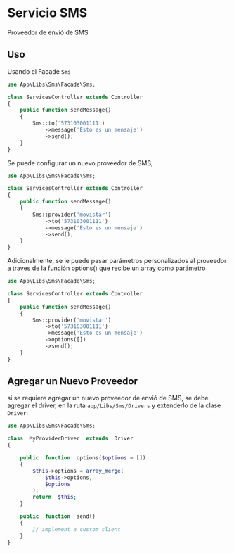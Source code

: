   

# Servicio SMS 
Proveedor de envió de SMS
## Uso
Usando el Facade `Sms`
```php
use App\Libs\Sms\Facade\Sms;

class ServicesController extends Controller 
{
	public function sendMessage()
	{
		Sms::to('573103001111')
			->message('Esto es un mensaje')
			->send();
	}
}
```
Se puede configurar un nuevo proveedor de SMS,
```php
use App\Libs\Sms\Facade\Sms;

class ServicesController extends Controller 
{
	public function sendMessage()
	{
		Sms::provider('movistar')
			->to('573103001111')
			->message('Esto es un mensaje')
			->send();
	}
}
```

Adicionalmente, se le puede pasar parámetros personalizados al proveedor a traves de la función options() que recibe un array como parámetro
```php
use App\Libs\Sms\Facade\Sms;

class ServicesController extends Controller 
{
	public function sendMessage()
	{
		Sms::provider('movistar')
			->to('573103001111')
			->message('Esto es un mensaje')
			->options([])
			->send();
	}
}
```

## Agregar un Nuevo Proveedor
si se requiere agregar un nuevo proveedor de envió de SMS, se debe agregar el driver, en la ruta `app/Libs/Sms/Drivers` y extenderlo de la clase `Driver`:

```php
use App\Libs\Sms\Facade\Sms;

class  MyProviderDriver  extends  Driver
{

	public  function  options($options = [])
	{
		$this->options = array_merge(
			$this->options,
			$options
		);
		return  $this;
	}

	public  function  send()
	{
		// implement a custom client	
	}
}
```
